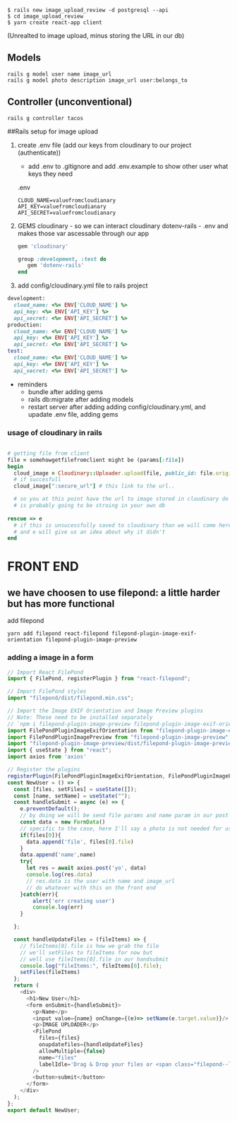 ```
$ rails new image_upload_review -d postgresql --api
$ cd image_upload_review
$ yarn create react-app client
```

(Unrealted to image upload, minus storing the URL in our db)
## Models
```
rails g model user name image_url 
rails g model photo description image_url user:belongs_to
```

## Controller (unconventional)
```
rails g controller tacos
```

##Rails setup for image upload

1. create .env file (add our keys from cloudinary to our project (authenticate))
   * add .env to .gitignore and add .env.example to show other user what keys they need

   .env
   ```
   CLOUD_NAME=valuefromcloudianary
   API_KEY=valuefromcloudianary
   API_SECRET=valuefromcloudianary
   ```

2. GEMS
    cloudinary - so we can interact cloudinary
    dotenv-rails - .env and makes those var ascessable through our app

    ```ruby
    gem 'cloudinary'

    group :development, :test do
       gem 'dotenv-rails'
    end
    ```
3. add config/cloudinary.yml file to rails project  

```ruby
development:
  cloud_name: <%= ENV['CLOUD_NAME'] %>
  api_key: <%= ENV['API_KEY'] %>
  api_secret: <%= ENV['API_SECRET'] %>
production:
  cloud_name: <%= ENV['CLOUD_NAME'] %>
  api_key: <%= ENV['API_KEY'] %>
  api_secret: <%= ENV['API_SECRET'] %>
test:
  cloud_name: <%= ENV['CLOUD_NAME'] %>
  api_key: <%= ENV['API_KEY'] %>
  api_secret: <%= ENV['API_SECRET'] %>
```

* reminders
  - bundle after adding gems
  - rails db:migrate after adding models
  - restart server after adding adding config/cloudinary.yml, and upadate .env file, adding gems


### usage of cloudinary in rails

```ruby

# getting file from client
file = somehowgetfilefromclient might be (params[:file])
begin
  cloud_image = Cloudinary::Uploader.upload(file, public_id: file.original_filename, secure: true, resource_type: :auto)
  # if succesfull
  cloud_image[":secure_url"] # this link to the url..

  # so you at this point have the url to image stored in cloudinary do whatever you want with it
  # is probably going to be stroing in your own db
 
rescue => e
  # if this is unsucessfully saved to cloudinary than we will come here
  # and e will give us an idea about why it didn't
end
```

# FRONT END

## we have choosen to use filepond: a little harder but has more functional

add filepond
```
yarn add filepond react-filepond filepond-plugin-image-exif-orientation filepond-plugin-image-preview
```

### adding a image in a form

```javascript
// Import React FilePond
import { FilePond, registerPlugin } from "react-filepond";

// Import FilePond styles
import "filepond/dist/filepond.min.css";

// Import the Image EXIF Orientation and Image Preview plugins
// Note: These need to be installed separately
// `npm i filepond-plugin-image-preview filepond-plugin-image-exif-orientation --save`
import FilePondPluginImageExifOrientation from "filepond-plugin-image-exif-orientation";
import FilePondPluginImagePreview from "filepond-plugin-image-preview";
import "filepond-plugin-image-preview/dist/filepond-plugin-image-preview.css";
import { useState } from "react";
import axios from 'axios'

// Register the plugins
registerPlugin(FilePondPluginImageExifOrientation, FilePondPluginImagePreview);
const NewUser = () => {
  const [files, setFiles] = useState([]);
  const [name, setName] = useState("");
  const handleSubmit = async (e) => {
    e.preventDefault();
    // by doing we will be send file params and name param in our post req
    const data = new FormData()
    // specific to the case, here I'll say a photo is not needed for user
    if(files[0]){
      data.append('file', files[0].file)
    }
    data.append('name',name)
    try{
      let res = await axios.post('yo', data)
      console.log(res.data)
      // res.data is the user with name and image_url 
      // do whatever with this on the front end
    }catch(err){
        alert('err creating user')
        console.log(err)
    }

  };

  const handleUpdateFiles = (fileItems) => {
    // fileItems[0].file is how we grab the file
    // we'll setFiles to fileItems for now but
    // well use fileItems[0].file in our handsubmit
    console.log("fileItems:", fileItems[0].file);
    setFiles(fileItems)
  };
  return (
    <div>
      <h1>New User</h1>
      <form onSubmit={handleSubmit}>
        <p>Name</p>
        <input value={name} onChange={(e)=> setName(e.target.value)}/>
        <p>IMAGE UPLOADER</p>
        <FilePond
          files={files}
          onupdatefiles={handleUpdateFiles}
          allowMultiple={false}
          name="files"
          labelIdle='Drag & Drop your files or <span class="filepond--label-action">Browse</span>'
        />
        <button>submit</button>
      </form>
    </div>
  );
};
export default NewUser;
```

